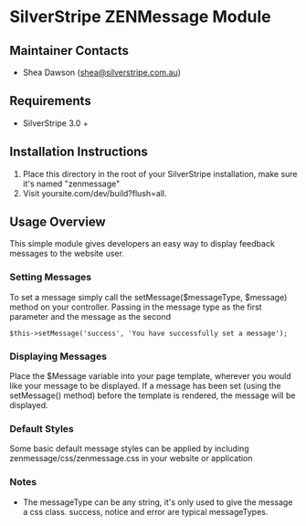 SilverStripe ZENMessage Module
========================================

Maintainer Contacts
-------------------
*  Shea Dawson (<shea@silverstripe.com.au>)

Requirements
------------
* SilverStripe 3.0 +

Installation Instructions
-------------------------

1. Place this directory in the root of your SilverStripe installation, make sure it's named "zenmessage"
2. Visit yoursite.com/dev/build?flush=all.

Usage Overview
--------------

This simple module gives developers an easy way to display feedback messages to the website user.

### Setting Messages

To set a message simply call the setMessage($messageType, $message) method on your controller. Passing in the message type as the first parameter and the message as the second

	$this->setMessage('success', 'You have successfully set a message');

### Displaying Messages

Place the $Message variable into your page template, wherever you would like your message to be displayed. If a message has been set (using the setMessage() method) before the template is rendered, the message will be displayed.

### Default Styles

Some basic default message styles can be applied by including zenmessage/css/zenmessage.css in your website or application

### Notes

* The messageType can be any string, it's only used to give the message a css class. success, notice and error are typical messageTypes.
